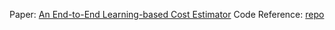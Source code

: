 Paper: [An End-to-End Learning-based Cost Estimator](http://www.vldb.org/pvldb/vol13/p307-sun.pdf)
Code Reference: [repo](https://github.com/greatji/Learning-based-cost-estimator)